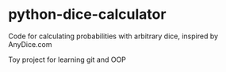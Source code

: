 # python-dice-calculator

Code for calculating probabilities with arbitrary dice, inspired by AnyDice.com

Toy project for learning git and OOP
